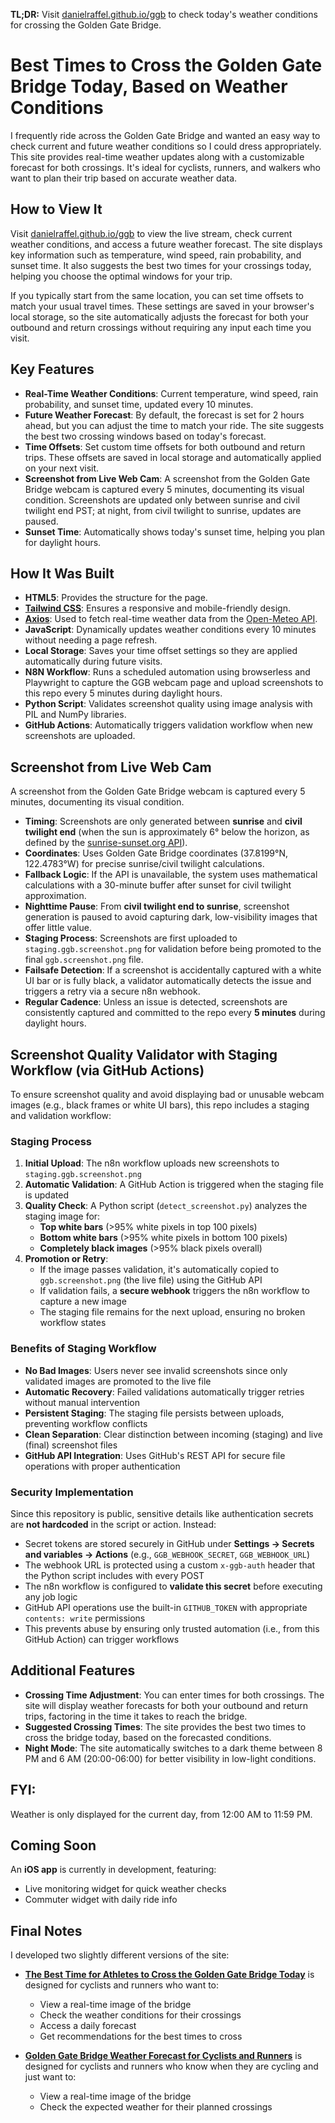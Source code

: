 **TL;DR:** Visit [danielraffel.github.io/ggb](https://danielraffel.github.io/ggb) to check today's weather conditions for crossing the Golden Gate Bridge.

# Best Times to Cross the Golden Gate Bridge Today, Based on Weather Conditions

I frequently ride across the Golden Gate Bridge and wanted an easy way to check current and future weather conditions so I could dress appropriately. This site provides real-time weather updates along with a customizable forecast for both crossings. It's ideal for cyclists, runners, and walkers who want to plan their trip based on accurate weather data.

## How to View It

Visit [danielraffel.github.io/ggb](https://danielraffel.github.io/ggb) to view the live stream, check current weather conditions, and access a future weather forecast. The site displays key information such as temperature, wind speed, rain probability, and sunset time. It also suggests the best two times for your crossings today, helping you choose the optimal windows for your trip.

If you typically start from the same location, you can set time offsets to match your usual travel times. These settings are saved in your browser's local storage, so the site automatically adjusts the forecast for both your outbound and return crossings without requiring any input each time you visit.

## Key Features

* **Real-Time Weather Conditions**: Current temperature, wind speed, rain probability, and sunset time, updated every 10 minutes.
* **Future Weather Forecast**: By default, the forecast is set for 2 hours ahead, but you can adjust the time to match your ride. The site suggests the best two crossing windows based on today's forecast.
* **Time Offsets**: Set custom time offsets for both outbound and return trips. These offsets are saved in local storage and automatically applied on your next visit.
* **Screenshot from Live Web Cam**: A screenshot from the Golden Gate Bridge webcam is captured every 5 minutes, documenting its visual condition. Screenshots are updated only between sunrise and civil twilight end PST; at night, from civil twilight to sunrise, updates are paused.
* **Sunset Time**: Automatically shows today's sunset time, helping you plan for daylight hours.

## How It Was Built

* **HTML5**: Provides the structure for the page.
* **[Tailwind CSS](https://tailwindcss.com)**: Ensures a responsive and mobile-friendly design.
* **[Axios](https://axios-http.com/docs/intro)**: Used to fetch real-time weather data from the [Open-Meteo API](https://open-meteo.com/en/docs).
* **JavaScript**: Dynamically updates weather conditions every 10 minutes without needing a page refresh.
* **Local Storage**: Saves your time offset settings so they are applied automatically during future visits.
* **N8N Workflow**: Runs a scheduled automation using browserless and Playwright to capture the GGB webcam page and upload screenshots to this repo every 5 minutes during daylight hours.
* **Python Script**: Validates screenshot quality using image analysis with PIL and NumPy libraries.
* **GitHub Actions**: Automatically triggers validation workflow when new screenshots are uploaded.

## Screenshot from Live Web Cam

A screenshot from the Golden Gate Bridge webcam is captured every 5 minutes, documenting its visual condition.

* **Timing**: Screenshots are only generated between **sunrise** and **civil twilight end** (when the sun is approximately 6° below the horizon, as defined by the [sunrise-sunset.org API](https://sunrise-sunset.org/api)).
* **Coordinates**: Uses Golden Gate Bridge coordinates (37.8199°N, 122.4783°W) for precise sunrise/civil twilight calculations.
* **Fallback Logic**: If the API is unavailable, the system uses mathematical calculations with a 30-minute buffer after sunset for civil twilight approximation.
* **Nighttime Pause**: From **civil twilight end to sunrise**, screenshot generation is paused to avoid capturing dark, low-visibility images that offer little value.
* **Staging Process**: Screenshots are first uploaded to `staging.ggb.screenshot.png` for validation before being promoted to the final `ggb.screenshot.png` file.
* **Failsafe Detection**: If a screenshot is accidentally captured with a white UI bar or is fully black, a validator automatically detects the issue and triggers a retry via a secure n8n webhook.
* **Regular Cadence**: Unless an issue is detected, screenshots are consistently captured and committed to the repo every **5 minutes** during daylight hours.

## Screenshot Quality Validator with Staging Workflow (via GitHub Actions)

To ensure screenshot quality and avoid displaying bad or unusable webcam images (e.g., black frames or white UI bars), this repo includes a staging and validation workflow:

### Staging Process

1. **Initial Upload**: The n8n workflow uploads new screenshots to `staging.ggb.screenshot.png`
2. **Automatic Validation**: A GitHub Action is triggered when the staging file is updated
3. **Quality Check**: A Python script (`detect_screenshot.py`) analyzes the staging image for:
   * **Top white bars** (>95% white pixels in top 100 pixels)
   * **Bottom white bars** (>95% white pixels in bottom 100 pixels)
   * **Completely black images** (>95% black pixels overall)
4. **Promotion or Retry**: 
   * If the image passes validation, it's automatically copied to `ggb.screenshot.png` (the live file) using the GitHub API
   * If validation fails, a **secure webhook** triggers the n8n workflow to capture a new image
   * The staging file remains for the next upload, ensuring no broken workflow states

### Benefits of Staging Workflow

* **No Bad Images**: Users never see invalid screenshots since only validated images are promoted to the live file
* **Automatic Recovery**: Failed validations automatically trigger retries without manual intervention
* **Persistent Staging**: The staging file persists between uploads, preventing workflow conflicts
* **Clean Separation**: Clear distinction between incoming (staging) and live (final) screenshot files
* **GitHub API Integration**: Uses GitHub's REST API for secure file operations with proper authentication

### Security Implementation

Since this repository is public, sensitive details like authentication secrets are **not hardcoded** in the script or action. Instead:

* Secret tokens are stored securely in GitHub under **Settings → Secrets and variables → Actions** (e.g., `GGB_WEBHOOK_SECRET`, `GGB_WEBHOOK_URL`)
* The webhook URL is protected using a custom `x-ggb-auth` header that the Python script includes with every POST
* The n8n workflow is configured to **validate this secret** before executing any job logic
* GitHub API operations use the built-in `GITHUB_TOKEN` with appropriate `contents: write` permissions
* This prevents abuse by ensuring only trusted automation (i.e., from this GitHub Action) can trigger workflows

## Additional Features

* **Crossing Time Adjustment**: You can enter times for both crossings. The site will display weather forecasts for both your outbound and return trips, factoring in the time it takes to reach the bridge.
* **Suggested Crossing Times**: The site provides the best two times to cross the bridge today, based on the forecasted conditions.
* **Night Mode**: The site automatically switches to a dark theme between 8 PM and 6 AM (20:00-06:00) for better visibility in low-light conditions.

## FYI:

Weather is only displayed for the current day, from 12:00 AM to 11:59 PM.

## Coming Soon

An **iOS app** is currently in development, featuring:
* Live monitoring widget for quick weather checks
* Commuter widget with daily ride info 

## Final Notes

I developed two slightly different versions of the site:

* **[The Best Time for Athletes to Cross the Golden Gate Bridge Today](https://danielraffel.github.io/ggb)** is designed for cyclists and runners who want to:

  * View a real-time image of the bridge
  * Check the weather conditions for their crossings
  * Access a daily forecast
  * Get recommendations for the best times to cross

* **[Golden Gate Bridge Weather Forecast for Cyclists and Runners](https://danielraffel.github.io/ggb/crossingforecast.html)** is designed for cyclists and runners who know when they are cycling and just want to:

  * View a real-time image of the bridge
  * Check the expected weather for their planned crossings
